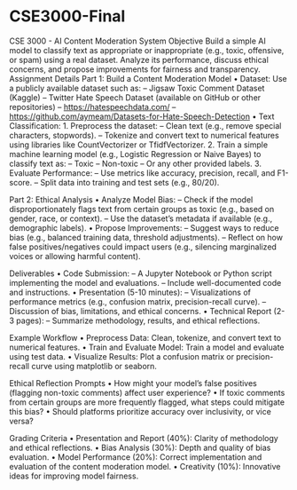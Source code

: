# CSE3000-Final
CSE 3000 - AI Content Moderation System
Objective
Build a simple AI model to classify text as appropriate or inappropriate (e.g., toxic, offensive,
or spam) using a real dataset. Analyze its performance, discuss ethical concerns, and propose
improvements for fairness and transparency.
Assignment Details
Part 1: Build a Content Moderation Model
  • Dataset: Use a publicly available dataset such as:
    – Jigsaw Toxic Comment Dataset (Kaggle)
    – Twitter Hate Speech Dataset (available on GitHub or other repositories)
    – https://hatespeechdata.com/
    – https://github.com/aymeam/Datasets-for-Hate-Speech-Detection
  • Text Classification:
    1. Preprocess the dataset:
      – Clean text (e.g., remove special characters, stopwords).
      – Tokenize and convert text to numerical features using libraries like CountVectorizer
        or TfidfVectorizer.
    2. Train a simple machine learning model (e.g., Logistic Regression or Naive Bayes)
        to classify text as:
      – Toxic
      – Non-toxic
      – Or any other provided labels.
    3. Evaluate Performance:
      – Use metrics like accuracy, precision, recall, and F1-score.
      – Split data into training and test sets (e.g., 80/20).

Part 2: Ethical Analysis
  • Analyze Model Bias:
    – Check if the model disproportionately flags text from certain groups as toxic (e.g.,
      based on gender, race, or context).
    – Use the dataset’s metadata if available (e.g., demographic labels).
  • Propose Improvements:
    – Suggest ways to reduce bias (e.g., balanced training data, threshold adjustments).
    – Reflect on how false positives/negatives could impact users (e.g., silencing marginalized voices or allowing harmful content).

Deliverables
  • Code Submission:
    – A Jupyter Notebook or Python script implementing the model and evaluations.
    – Include well-documented code and instructions.
  • Presentation (5-10 minutes):
    – Visualizations of performance metrics (e.g., confusion matrix, precision-recall
      curve).
    – Discussion of bias, limitations, and ethical concerns.
  • Technical Report (2-3 pages):
    – Summarize methodology, results, and ethical reflections.

Example Workflow
  • Preprocess Data: Clean, tokenize, and convert text to numerical features.
  • Train and Evaluate Model: Train a model and evaluate using test data.
  • Visualize Results: Plot a confusion matrix or precision-recall curve using matplotlib
    or seaborn.
    
Ethical Reflection Prompts
    • How might your model’s false positives (flagging non-toxic comments) affect user experience?
    • If toxic comments from certain groups are more frequently flagged, what steps could
      mitigate this bias?
    • Should platforms prioritize accuracy over inclusivity, or vice versa?

Grading Criteria
  • Presentation and Report (40%): Clarity of methodology and ethical reflections.
  • Bias Analysis (30%): Depth and quality of bias evaluation.
  • Model Performance (20%): Correct implementation and evaluation of the content
    moderation model.
    • Creativity (10%): Innovative ideas for improving model fairness.
